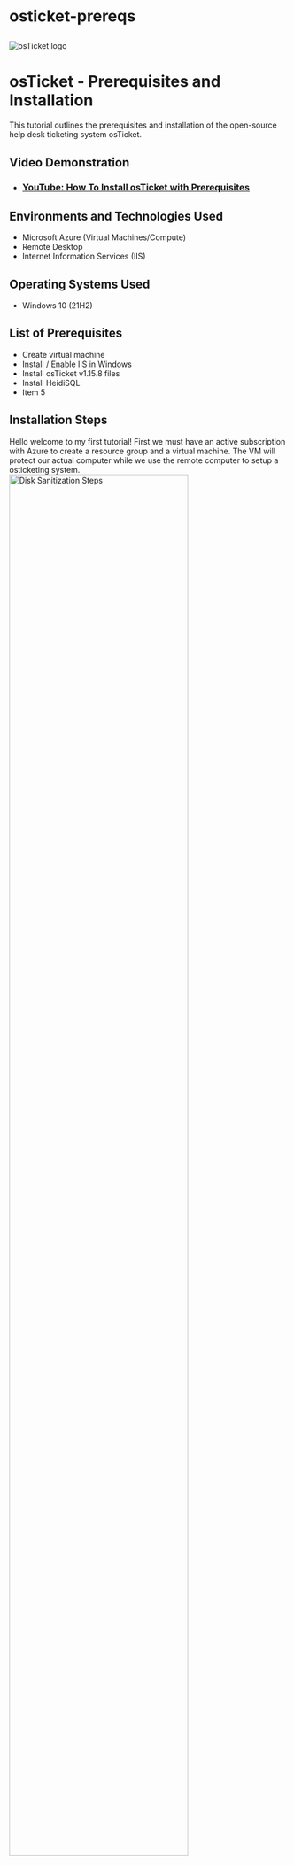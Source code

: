 # osticket-prereqs<p align="center">
<img src="https://i.imgur.com/Clzj7Xs.png" alt="osTicket logo"/>
</p>

<h1>osTicket - Prerequisites and Installation</h1>
This tutorial outlines the prerequisites and installation of the open-source help desk ticketing system osTicket.<br />


<h2>Video Demonstration</h2>

- ### [YouTube: How To Install osTicket with Prerequisites](https://www.youtube.com)

<h2>Environments and Technologies Used</h2>

- Microsoft Azure (Virtual Machines/Compute)
- Remote Desktop
- Internet Information Services (IIS)

<h2>Operating Systems Used </h2>

- Windows 10</b> (21H2)

<h2>List of Prerequisites</h2>

- Create virtual machine 
- Install / Enable IIS in Windows
- Install osTicket v1.15.8 files
- Install HeidiSQL
- Item 5

<h2>Installation Steps</h2>

<p> Hello welcome to my first tutorial! First we must have an active subscription with Azure to create a resource group and a virtual machine. The VM will protect our actual computer while we use the remote computer to setup a osticketing system. 
<img src=https://i.imgur.com/8aYi62y.png height="80%" width="80%" alt="Disk Sanitization Steps"/>
</p>
<p>

  Next we will use the public ip address from the vm to connect into and install ISS by opening the control panal from the start menu.Select turn windows features on or off at the top left and enable Internet Information Services.
<img src=https://i.imgur.com/giNG5GS.png height="80%" width="80%" alt="Disk Sanitization Steps"/>

</p>Download Web Platform installer this helps other web applications run smoothly, here is a link to that application https://drive.google.com/drive/folders/1APMfNyfNzcxZC6EzdaNfdZsUwxWYChf6
<br />

<p>
<img src=https://i.imgur.com/sspi8MP.png height="80%" width="80%" alt="Disk Sanitization Steps"/>
</p>
<p>
Next we will install these items that are required for the osticketing system to work 
</p><img src=https://i.imgur.com/52biG6y.png height="80%" width="80%" alt="Disk Sanitization Steps"/>
<br />
Now we can use IIS to browse 80 folder and osTicket installer should pop up its own webpage.PHP is a programming language and uses a mysql database to store information.


<img src=https://i.imgur.com/baw1rsr.png height="80%" width="80%" alt="Disk Sanitization Steps"/>
</p>
<p>
Now we can go into IIS and open PhP managenment and navigate down to OSticket and enable php_intl.dll
</p>
<img src=https://i.imgur.com/SXhmCFb.png height="80%" width="80%" alt="Disk Sanitization Steps"/>
